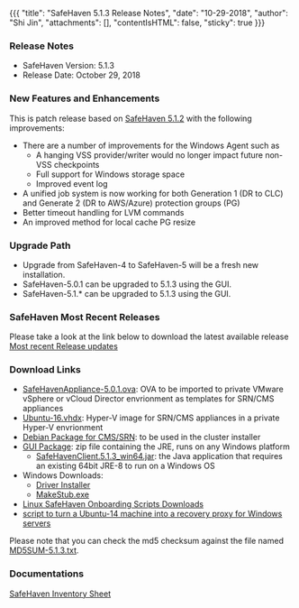 {{{
  "title": "SafeHaven 5.1.3 Release Notes",
  "date": "10-29-2018",
  "author": "Shi Jin",
  "attachments": [],
  "contentIsHTML": false,
  "sticky": true
}}}

### Release Notes

- SafeHaven Version: 5.1.3
- Release Date: October 29, 2018

### New Features and Enhancements
This is patch release based on [SafeHaven 5.1.2](SafeHaven5.1.2-Release-Notes.md) with the following improvements:
- There are a number of improvements for the Windows Agent such as 
  - A hanging VSS provider/writer would no longer impact future non-VSS checkpoints
  - Full support for Windows storage space
  - Improved event log
- A unified job system is now working for both Generation 1 (DR to CLC) and Generate 2 (DR to AWS/Azure) protection groups (PG)
- Better timeout handling for LVM commands
- An improved method for local cache PG resize

### Upgrade Path
* Upgrade from SafeHaven-4 to SafeHaven-5 will be a fresh new installation.
* SafeHaven-5.0.1 can be upgraded to 5.1.3 using the GUI.
* SafeHaven-5.1.* can be upgraded to 5.1.3 using the GUI.

### SafeHaven Most Recent Releases
Please take a look at the link below to download the latest available release  
[Most recent Release updates](../Overview/Most-Recent-SafeHaven-Release-Updates.md)

### Download Links
* [SafeHavenAppliance-5.0.1.ova](https://download.safehaven.ctl.io/SH-5.0.1/SafeHavenAppliance-5.0.1.ova): OVA to be imported to private VMware vSphere or vCloud Director envrionment as templates for SRN/CMS appliances
* [Ubuntu-16.vhdx](https://download.safehaven.ctl.io/SH-5.0.0/Ubuntu-16.vhdx): Hyper-V image for SRN/CMS appliances in a private Hyper-V envrionment
* [Debian Package for CMS/SRN](https://download.safehaven.ctl.io/SH-5.1.3/safehaven-5.1.3.deb): to be used in the cluster installer
* [GUI Package](https://download.safehaven.ctl.io/SH-5.1.3/SafeHavenConsole-5.1.3.zip): zip file containing the JRE, runs on any Windows platform
  * [SafeHavenClient.5.1.3_win64.jar](https://download.safehaven.ctl.io/SH-5.1.3/SafeHavenClient.5.1.3_win64.jar): the Java application that requires an existing 64bit JRE-8 to run on a Windows OS
* Windows Downloads:
  * [Driver Installer](https://download.safehaven.ctl.io/SH-5.1.3/safehaven_windows_driver-5.1.3.exe)
  * [MakeStub.exe](https://download.safehaven.ctl.io/SH-5.1.3/MakeStub-5.1.3.exe)
* [Linux SafeHaven Onboarding Scripts Downloads](linux-onboarding-releases.md)
* [script to turn a Ubuntu-14 machine into a recovery proxy for Windows servers](https://download.safehaven.ctl.io/SH-5.1.3/makestub_for_windows.sh)

Please note that you can check the md5 checksum against the file named [MD5SUM-5.1.3.txt](https://download.safehaven.ctl.io/SH-5.1.3/MD5SUM-5.1.3.txt).


### Documentations
[SafeHaven Inventory Sheet](https://download.safehaven.ctl.io/SH-5-Docs/SafeHaven-Inventory-Sheet-Azure.xlsm)
 
